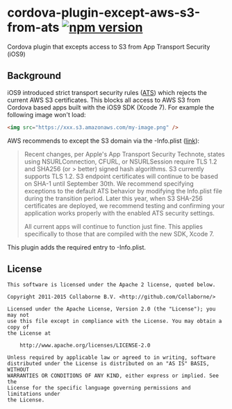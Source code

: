 # cordova-plugin-except-aws-s3-from-ats [![npm version](https://badge.fury.io/js/cordova-plugin-except-aws-s3-from-ats.svg)](http://badge.fury.io/js/cordova-plugin-except-aws-s3-from-ats)

Cordova plugin that excepts access to S3 from App Transport Security (iOS9)

## Background
iOS9 introduced strict transport security rules ([ATS](https://developer.apple.com/library/prerelease/ios/technotes/App-Transport-Security-Technote/)) which rejects the current AWS S3 certificates.
This blocks all access to AWS S3 from Cordova based apps built with the iOS9 SDK (Xcode 7). For example the following image won't load:
```html
<img src="https://xxx.s3.amazonaws.com/my-image.png" />
```

AWS recommends to except the S3 domain via the -Info.plist ([link](https://forums.aws.amazon.com/thread.jspa?threadID=215371)):

> Recent changes, per Apple's App Transport Security Technote, states using NSURLConnection, CFURL, or NSURLSession require TLS 1.2 and SHA256 (or > better) signed hash algorithms. S3 currently supports TLS 1.2. S3 endpoint certificates will continue to be based on SHA-1 until September 30th. We recommend specifying exceptions to the default ATS behavior by modifying the Info.plist file during the transition period. Later this year, when S3 SHA-256 certificates are deployed, we recommend testing and confirming your application works properly with the enabled ATS security settings.
> 
> All current apps will continue to function just fine. This applies specifically to those that are compiled with the new SDK, Xcode 7.

This plugin adds the required entry to -Info.plist.

## License

    This software is licensed under the Apache 2 license, quoted below.

    Copyright 2011-2015 Collaborne B.V. <http://github.com/Collaborne/>

    Licensed under the Apache License, Version 2.0 (the "License"); you may not
    use this file except in compliance with the License. You may obtain a copy of
    the License at

        http://www.apache.org/licenses/LICENSE-2.0

    Unless required by applicable law or agreed to in writing, software
    distributed under the License is distributed on an "AS IS" BASIS, WITHOUT
    WARRANTIES OR CONDITIONS OF ANY KIND, either express or implied. See the
    License for the specific language governing permissions and limitations under
    the License.
    